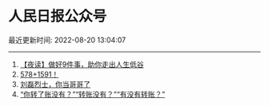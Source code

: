 # 人民日报公众号

最近更新时间: 2022-08-20 13:04:07

--- 
1. [【夜读】做好9件事，助你走出人生低谷](https://mp.weixin.qq.com/s/PchYnleMt3nMBNL986dLmg) 
2. [578+1591！](https://mp.weixin.qq.com/s/EJneRR9P4Z1J7EA2xl4a8g) 
3. [刘磊烈士，你当哥哥了](https://mp.weixin.qq.com/s/zJ7QmFswUziIeV3qwrSo1Q) 
4. [“你转了账没有？”“转账没有？”“有没有转账？”](https://mp.weixin.qq.com/s/DSRw1uF-sF7ULWpFCgzFqQ) 
